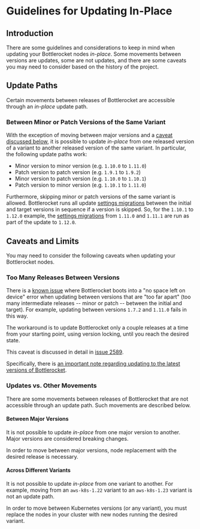 # Guidelines for Updating In-Place

## Introduction

There are some guidelines and considerations to keep in mind when updating your Bottlerocket nodes _in-place_.
Some movements between versions are updates, some are not updates, and there are some caveats you may need to consider based on the history of the project.

## Update Paths

Certain movements between releases of Bottlerocket are accessible through an _in-place_ update path.

### Between Minor or Patch Versions of the Same Variant

With the exception of moving between major versions and a [caveat discussed below](#too-many-releases-between-versions), it is possible to update _in-place_ from one released version of a variant to another released version of the same variant.
In particular, the following update paths work:

- Minor version to minor version (e.g. `1.10.0` to `1.11.0`)
- Patch version to patch version (e.g. `1.9.1` to `1.9.2`)
- Minor version to patch version (e.g. `1.10.0` to `1.10.1`)
- Patch version to minor version (e.g. `1.10.1` to `1.11.0`)

Furthermore, skipping minor or patch versions of the same variant is allowed.
Bottlerocket runs all update [settings migrations](https://github.com/bottlerocket-os/bottlerocket/tree/develop/sources/api/migration#data-store-migration) between the initial and target versions in sequence if a version is skipped.
So, for the `1.10.1` to `1.12.0` example, the [settings migrations](https://github.com/bottlerocket-os/bottlerocket/tree/develop/sources/api/migration#data-store-migration) from `1.11.0` and `1.11.1` are run as part of the update to `1.12.0`.

## Caveats and Limits

You may need to consider the following caveats when updating your Bottlerocket nodes.

### Too Many Releases Between Versions

There is a [known issue](https://github.com/bottlerocket-os/bottlerocket/issues/2589) where Bottlerocket boots into a "no space left on device" error when updating between versions that are "too far apart" (too many intermediate releases -- minor or patch -- between the initial and target).
For example, updating between versions `1.7.2` and `1.11.0` fails in this way.

The workaround is to update Bottlerocket only a couple releases at a time from your starting point, using version locking, until you reach the desired state.

This caveat is discussed in detail in [issue 2589](https://github.com/bottlerocket-os/bottlerocket/issues/2589).

Specifically, there is [an important note regarding updating to the latest versions of Bottlerocket](https://github.com/bottlerocket-os/bottlerocket/issues/2589#issuecomment-1344941291).

### Updates vs. Other Movements

There are some movements between releases of Bottlerocket that are not accessible through an update path.
Such movements are described below.

#### Between Major Versions

It is not possible to update _in-place_ from one major version to another.
Major versions are considered breaking changes.

In order to move between major versions, node replacement with the desired release is necessary.

#### Across Different Variants

It is not possible to update _in-place_ from one variant to another.
For example, moving from an `aws-k8s-1.22` variant to an `aws-k8s-1.23` variant is not an update path.

In order to move between Kubernetes versions (or any variant), you must replace the nodes in your cluster with new nodes running the desired variant.
